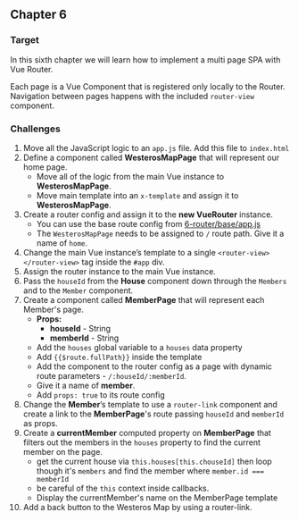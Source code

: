 ## Chapter 6

### Target

In this sixth chapter we will learn how to implement a multi page SPA with Vue Router. 

Each page is a Vue Component that is registered only locally to the Router. Navigation between pages happens with 
the included `router-view` component.

### Challenges

1. Move all the JavaScript logic to an `app.js` file. Add this file to `index.html`
2. Define a component called **WesterosMapPage** that will represent our home page.
    - Move all of the logic from the main Vue instance to **WesterosMapPage**.
    - Move main template into an `x-template` and assign it to **WesterosMapPage**. 
3. Create a router config and assign it to the **new VueRouter** instance.
    - You can use the base route config from [6-router/base/app.js](./base/app.js)
    - The `WesterosMapPage` needs to be assigned to `/` route path. Give it a name of `home`.
4. Change the main Vue instance’s template to a single `<router-view></router-view>` tag inside the `#app` div.
5. Assign the router instance to the main Vue instance.
6. Pass the `houseId` from the **House** component down through the `Members` and to the `Member` component.
7. Create a component called **MemberPage** that will represent each Member's page.
    - **Props:**
      - **houseId** - String
      - **memberId** - String
    - Add the `houses` global variable to a `houses` data property
    - Add `{{$route.fullPath}}` inside the template
    - Add the component to the router config as a page with dynamic route parameters - `/:houseId/:memberId`. 
    - Give it a name of **member**.
    - Add `props: true` to its route config
8. Change the **Member**’s template to use a `router-link` component and create a link to the **MemberPage**'s route passing `houseId` and `memberId` as props.
9. Create a **currentMember** computed property on **MemberPage** that filters out the members in the `houses` property to find the current member on the page.
    - get the current house via `this.houses[this.chouseId]` then loop though it's `members` and find the member where `member.id === memberId`
    - be careful of the `this` context inside callbacks.
    - Display the currentMember's name on the MemberPage template
11. Add a back button to the Westeros Map by using a router-link.
